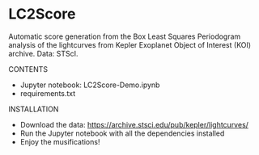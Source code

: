 # LC2Score
Automatic score generation from the Box Least Squares Periodogram analysis of the lightcurves from Kepler Exoplanet Object of Interest (KOI) archive. Data: STScI.

CONTENTS

- Jupyter notebook: LC2Score-Demo.ipynb
- requirements.txt

INSTALLATION

- Download the data: https://archive.stsci.edu/pub/kepler/lightcurves/
- Run the Jupyter notebook with all the dependencies installed
- Enjoy the musifications!
